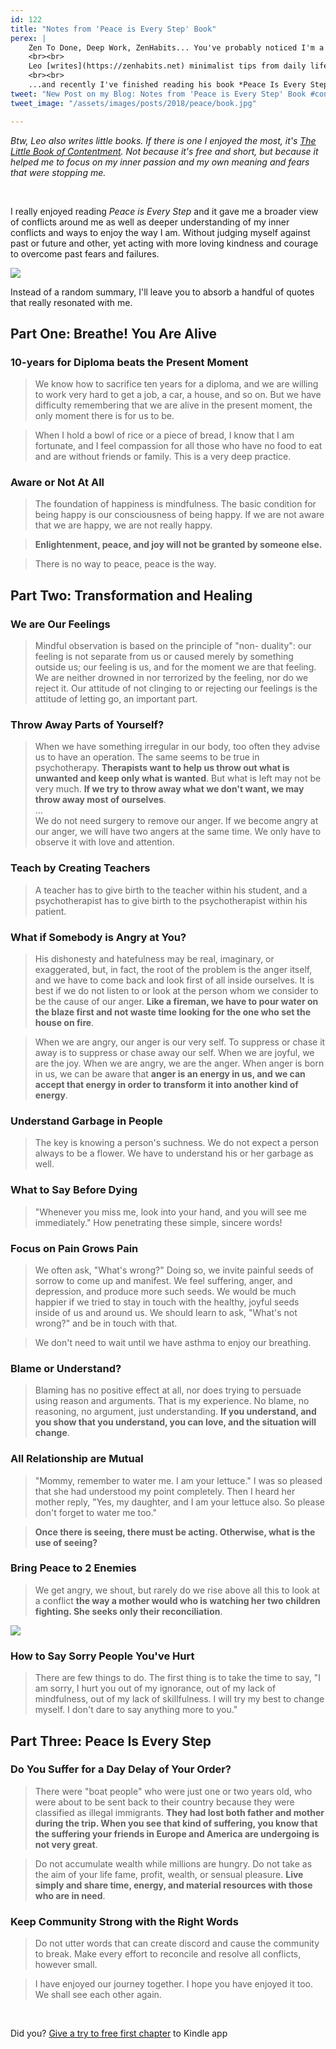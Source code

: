 ```yaml
---
id: 122
title: "Notes from 'Peace is Every Step' Book"
perex: |
    Zen To Done, Deep Work, ZenHabits... You've probably noticed I'm a fan of Leo Babauta. The first person I met on the Internet who explained to me that I'm not weird, but a minimalist.
    <br><br>
    Leo [writes](https://zenhabits.net) minimalist tips from daily life that is easy to relate to. Thanks to quotes in his posts I got chance to meet *Thich Nhat Hanh*, a Buddhist monk who helped to restore peace between the USA and Vietnam...
    <br><br>
    ...and recently I've finished reading his book *Peace Is Every Step: The Path of Mindfulness in Everyday Life*. What was it about?
tweet: "New Post on my Blog: Notes from 'Peace is Every Step' Book #conflicts #community #anger #transform #joy"
tweet_image: "/assets/images/posts/2018/peace/book.jpg"

---
```


*Btw, Leo also writes little books. If there is one I enjoyed the most, it's [The Little Book of Contentment](https://zenhabits.net/little-book/). Not because it's free and short, but because it helped me to focus on my inner passion and my own meaning and fears that were stopping me.*

<br>

I really enjoyed reading *Peace is Every Step* and it gave me a broader view of conflicts around me as well as deeper understanding of my inner conflicts and ways to enjoy the way I am. Without judging myself against past or future and other, yet acting with more loving kindness and courage to overcome past fears and failures.

<img src="/assets/images/posts/2018/peace/book.jpg" class="col-6">

Instead of a random summary, I'll leave you to absorb a handful of quotes that really resonated with me.

## Part One: Breathe! You Are Alive

### 10-years for Diploma beats the Present Moment

<blockquote class="blockquote">
    We know how to sacrifice ten years for a diploma, and we are willing to work very hard to get a job, a car, a house, and so on. But we have difficulty remembering that we are alive in the present moment, the only moment there is for us to be.
</blockquote>

<blockquote class="blockquote">
    When I hold a bowl of rice or a piece of bread, I know that I am fortunate, and I feel compassion for all those who have no food to eat and are without friends or family. This is a very deep practice.
</blockquote>

### Aware or Not At All

<blockquote class="blockquote">
    The foundation of happiness is mindfulness. The basic condition for being happy is our consciousness of being happy. If we are not aware that we are happy, we are not really happy.
</blockquote>

<blockquote class="blockquote">
    <strong>Enlightenment, peace, and joy will not be granted by someone else.</strong>
</blockquote>

<blockquote class="blockquote">
    There is no way to peace, peace is the way.
</blockquote>

## Part Two: Transformation and Healing

### We are Our Feelings

<blockquote class="blockquote">
    Mindful observation is based on the principle of "non- duality": our feeling is not separate from us or caused merely by something outside us; our feeling is us, and for the moment we are that feeling. We are neither drowned in nor terrorized by the feeling, nor do we reject it. Our attitude of not clinging to or rejecting our feelings is the attitude of letting go, an important part.
</blockquote>

### Throw Away Parts of Yourself?

<blockquote class="blockquote">
    When we have something irregular in our body, too often they advise us to have an operation. The same seems to be true in psychotherapy. <strong>Therapists want to help us throw out what is unwanted and keep only what is wanted</strong>. But what is left may not be very much. <strong>If we try to throw away what we don't want, we may throw away most of ourselves</strong>.
    <br>
    ...
    <br>
    We do not need surgery to remove our anger. If we become angry at our anger, we will have two angers at the same time. We only have to observe it with love and attention.
</blockquote>

### Teach by Creating Teachers

<blockquote class="blockquote">
    A teacher has to give birth to the teacher within his student, and a psychotherapist has to give birth to the psychotherapist within his patient.
</blockquote>

### What if Somebody is Angry at You?

<blockquote class="blockquote">
    His dishonesty and hatefulness may be real, imaginary, or exaggerated, but, in fact, the root of the problem is the anger itself, and we have to come back and look first of all inside ourselves. It is best if we do not listen to or look at the person whom we consider to be the cause of our anger. <strong>Like a fireman, we have to pour water on the blaze first and not waste time looking for the one who set the house on fire</strong>.
</blockquote>

<blockquote class="blockquote">
    When we are angry, our anger is our very self. To suppress or chase it away is to suppress or chase away our self. When we are joyful, we are the joy. When we are angry, we are the anger. When anger is born in us, we can be aware that <strong>anger is an energy in us, and we can accept that energy in order to transform it into another kind of energy</strong>.
</blockquote>

### Understand Garbage in People

<blockquote class="blockquote">
    The key is knowing a person's suchness. We do not expect a person always to be a flower. We have to understand his or her garbage as well.
</blockquote>

### What to Say Before Dying

<blockquote class="blockquote">
    "Whenever you miss me, look into your hand, and you will see me immediately." How penetrating these simple, sincere words!
</blockquote>

### Focus on Pain Grows Pain

<blockquote class="blockquote">
    We often ask, "What's wrong?" Doing so, we invite painful seeds of sorrow to come up and manifest. We feel suffering, anger, and depression, and produce more such seeds. We would be much happier if we tried to stay in touch with the healthy, joyful seeds inside of us and around us. We should learn to ask, "What's not wrong?" and be in touch with that.
</blockquote>

<blockquote class="blockquote">
    We don't need to wait until we have asthma to enjoy our breathing.
</blockquote>

### Blame or Understand?

<blockquote class="blockquote">
    Blaming has no positive effect at all, nor does trying to persuade using reason and arguments. That is my experience. No blame, no reasoning, no argument, just understanding. <strong>If you understand, and you show that you understand, you can love, and the situation will change</strong>.
</blockquote>

### All Relationship are Mutual

<blockquote class="blockquote">
    "Mommy, remember to water me. I am your lettuce." I was so pleased that she had understood my point completely. Then I heard her mother reply, "Yes, my daughter, and I am your lettuce also. So please don't forget to water me too."
</blockquote>

<blockquote class="blockquote">
    <strong>Once there is seeing, there must be acting. Otherwise, what is the use of seeing?</strong>
</blockquote>


### Bring Peace to 2 Enemies

<blockquote class="blockquote">
    We get angry, we shout, but rarely do we rise above all this to look at a conflict <strong>the way a mother would who is watching her two children fighting. She seeks only their reconciliation</strong>.
</blockquote>

<img src="/assets/images/posts/2018/peace/mononoke.jpg">

### How to Say Sorry People You've Hurt

<blockquote class="blockquote">
    There are few things to do. The first thing is to take the time to say, "I am sorry, I hurt you out of my ignorance, out of my lack of mindfulness, out of my lack of skillfulness. I will try my best to change myself. I don't dare to say anything more to you."
</blockquote>

## Part Three: Peace Is Every Step

### Do You Suffer for a Day Delay of Your Order?

<blockquote class="blockquote">
    There were "boat people" who were just one or two years old, who were about to be sent back to their country because they were classified as illegal immigrants. <strong>They had lost both father and mother during the trip. When you see that kind of suffering, you know that the suffering your friends in Europe and America are undergoing is not very great</strong>.
</blockquote>

<blockquote class="blockquote">
    Do not accumulate wealth while millions are hungry. Do not take as the aim of your life fame, profit, wealth, or sensual pleasure. <strong>Live simply and share time, energy, and material resources with those who are in need</strong>.
</blockquote>

### Keep Community Strong with the Right Words

<blockquote class="blockquote">
    Do not utter words that can create discord and cause the community to break. Make every effort to reconcile and resolve all conflicts, however small.
</blockquote>

<blockquote class="blockquote">
    I have enjoyed our journey together. I hope you have enjoyed it too. We shall see each other again.
</blockquote>

<br>

Did you? <a href="https://www.amazon.com/Peace-Every-Step-Mindfulness-Everyday-ebook/dp/B0038AUYSW/">Give a try to free first chapter</a> to Kindle app